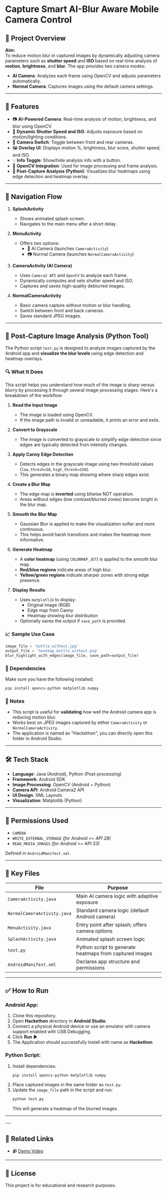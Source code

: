 # Capture Smart AI-Blur Aware Mobile Camera Control

## 📱 Project Overview

**Aim:**  
To reduce motion blur in captured images by dynamically adjusting camera parameters such as **shutter speed** and **ISO** based on real-time analysis of **motion**, **brightness**, and **blur**. The app provides two camera modes:
- **AI Camera**: Analyzes each frame using OpenCV and adjusts parameters automatically.
- **Normal Camera**: Captures images using the default camera settings.

---

## 🚀 Features

- 📷 **AI-Powered Camera**: Real-time analysis of motion, brightness, and blur using OpenCV.
- 🔧 **Dynamic Shutter Speed and ISO**: Adjusts exposure based on motion/lighting conditions.
- 🔄 **Camera Switch**: Toggle between front and rear cameras.
- 🖼️ **Overlay UI**: Displays motion %, brightness, blur score, shutter speed, and ISO.
- 💡 **Info Toggle**: Show/hide analysis info with a button.
- 🧠 **OpenCV Integration**: Used for image processing and frame analysis.
- 🧪 **Post-Capture Analysis (Python)**: Visualizes blur heatmaps using edge detection and heatmap overlay.

---

## 🧭 Navigation Flow

1. **SplashActivity**  
   - Shows animated splash screen.
   - Navigates to the main menu after a short delay.

2. **MenuActivity**  
   - Offers two options:  
     - 📱 AI Camera (launches `CameraActivity`)  
     - 📷 Normal Camera (launches `NormalCameraActivity`)

3. **CameraActivity (AI Camera)**  
   - Uses `Camera2 API` and `OpenCV` to analyze each frame.
   - Dynamically computes and sets shutter speed and ISO.
   - Captures and saves high-quality deblurred images.

4. **NormalCameraActivity**  
   - Basic camera capture without motion or blur handling.
   - Switch between front and back cameras.
   - Saves standard JPEG images.

---

## 🧪 Post-Capture Image Analysis (Python Tool)

The Python script `test.py` is designed to analyze images captured by the Android app and **visualize the blur levels** using edge detection and heatmap overlays.

### 🔍 What It Does

This script helps you understand how much of the image is sharp versus blurry by processing it through several image-processing stages. Here's a breakdown of the workflow:

1. **Read the Input Image**  
   - The image is loaded using OpenCV.
   - If the image path is invalid or unreadable, it prints an error and exits.

2. **Convert to Grayscale**  
   - The image is converted to grayscale to simplify edge detection since edges are typically detected from intensity changes.

3. **Apply Canny Edge Detection**  
   - Detects edges in the grayscale image using two threshold values (`low_thresh=50`, `high_thresh=150`).
   - This generates a binary map showing where sharp edges exist.

4. **Create a Blur Map**  
   - The edge map is **inverted** using bitwise NOT operation.
   - Areas without edges (low contrast/blurred zones) become bright in the blur map.

5. **Smooth the Blur Map**  
   - Gaussian Blur is applied to make the visualization softer and more continuous.
   - This helps avoid harsh transitions and makes the heatmap more informative.

6. **Generate Heatmap**  
   - A **color heatmap** (using `COLORMAP_JET`) is applied to the smooth blur map.
   - **Red/blue regions** indicate areas of high blur.
   - **Yellow/green regions** indicate sharper zones with strong edge presence.

7. **Display Results**  
   - Uses `matplotlib` to display:
     - Original image (RGB)
     - Edge map from Canny
     - Heatmap showing blur distribution
   - Optionally saves the output if `save_path` is provided.

### 📈 Sample Use Case

```python
image_file = 'bottle_without.jpg'
output_file = 'heatmap_bottle_without.png'
blur_highlight_with_edges(image_file, save_path=output_file)
```

### 🔧 Dependencies

Make sure you have the following installed:

```bash
pip install opencv-python matplotlib numpy
```

### 📌 Notes
- This script is useful for **validating** how well the Android camera app is reducing motion blur.
- Works best on JPEG images captured by either `CameraActivity` or `NormalCameraActivity`.
- The application is named as "Hackethon", you can directly open this folder in Android Studio.

---

## 🛠️ Tech Stack

- **Language**: Java (Android), Python (Post-processing)
- **Framework**: Android SDK
- **Image Processing**: OpenCV (Android + Python)
- **Camera API**: Android Camera2 API
- **UI Design**: XML Layouts
- **Visualization**: Matplotlib (Python)

---

## 🔧 Permissions Used

- `CAMERA`
- `WRITE_EXTERNAL_STORAGE` *(for Android <= API 28)*
- `READ_MEDIA_IMAGES` *(for Android >= API 33)*

Defined in `AndroidManifest.xml`.

---

## 📂 Key Files

| File                    | Purpose                                          |
|-------------------------|--------------------------------------------------|
| `CameraActivity.java`   | Main AI camera logic with adaptive exposure      |
| `NormalCameraActivity.java` | Standard camera logic (default Android camera) |
| `MenuActivity.java`     | Entry point after splash; offers camera options  |
| `SplashActivity.java`   | Animated splash screen logic                     |
| `test.py`               | Python script to generate heatmaps from captured images |
| `AndroidManifest.xml`   | Declares app structure and permissions           |

---

## ✅ How to Run

### Android App:
1. Clone this repository.
2. Open **Hackethon** directory in **Android Studio**.
3. Connect a physical Android device or use an emulator with camera support enabled with USB Debugging.
4. Click **Run** ▶️.
5. The Application should successfully install with name as **Hackethon** 

### Python Script:
1. Install dependencies:
   ```bash
   pip install opencv-python matplotlib numpy
   ```
2. Place captured images in the same folder as `test.py`.
3. Update the `image_file` path in the script and run:
   ```bash
   python test.py
   ```
   This will generate a heatmap of the blurred images.

---

\---

## 🔗 Related Links

- 📹 [Demo Video](https://drive.google.com/file/d/1G_zM2yH7P6x8jg_o3eoyYWtuTgnO0eT2/view?usp=drivesdk)  

---


## 📃 License

This project is for educational and research purposes.
